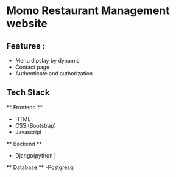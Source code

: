 # Momo Restaurant Management website

## Features :
- Menu dipslay by dynamic 
- Contact page
- Authenticate and authorization

## Tech Stack 
** Frontend ** 
- HTML
- CSS (Bootstrap)
- Javascript

** Backend **
- Django(python )

** Database ** 
-Postgresql 

